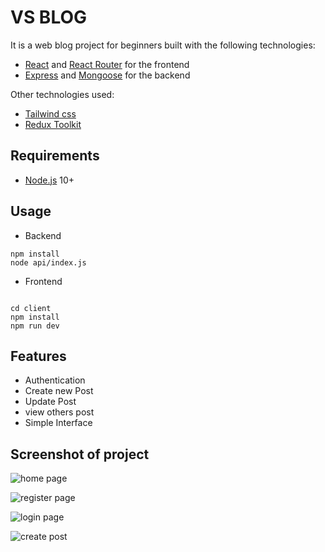 # VS BLOG

It is a web blog project for beginners built with the following technologies:
- [React](https://facebook.github.io/react/) and [React Router](https://reacttraining.com/react-router/) for the frontend
- [Express](http://expressjs.com/) and [Mongoose](http://mongoosejs.com/) for the backend

Other technologies used:
- [Tailwind css](https://tailwindcss.com/)
- [Redux Toolkit](https://redux-toolkit.js.org/)


## Requirements

- [Node.js](https://nodejs.org/en/) 10+



## Usage

- Backend
```shell
npm install
node api/index.js
```

- Frontend
```shell

cd client
npm install
npm run dev
```

## Features
- Authentication
- Create new Post
- Update Post
- view others post
- Simple Interface

## Screenshot of project

![home page](https://github.com/user-attachments/assets/fc793893-7a57-4c40-ba88-3fff7ab27308)

![register page](https://github.com/user-attachments/assets/66360686-cdba-49af-bd31-720c59caaabe)

![login page](https://github.com/user-attachments/assets/3acf95c1-3ea7-4f4a-867f-829b7843fc0f)

![create post](https://github.com/user-attachments/assets/da806820-e36a-4de2-8eea-6da39f2a6d4c)
